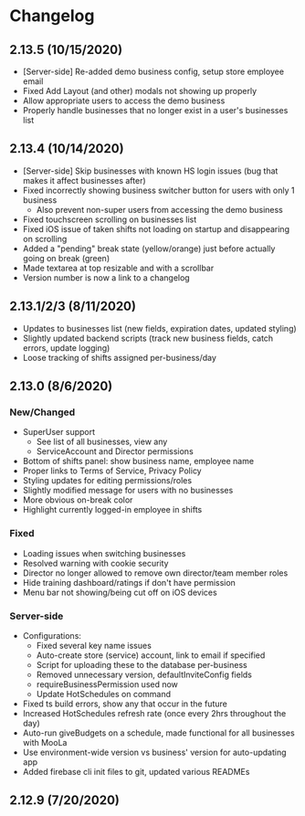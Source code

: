 # Changelog

## 2.13.5 (10/15/2020)
- [Server-side] Re-added demo business config, setup store employee email
- Fixed Add Layout (and other) modals not showing up properly
- Allow appropriate users to access the demo business
- Properly handle businesses that no longer exist in a user's businesses list

## 2.13.4 (10/14/2020)
- [Server-side] Skip businesses with known HS login issues (bug that makes it affect businesses after)
- Fixed incorrectly showing business switcher button for users with only 1 business
    - Also prevent non-super users from accessing the demo business
- Fixed touchscreen scrolling on businesses list
- Fixed iOS issue of taken shifts not loading on startup and disappearing on scrolling
- Added a "pending" break state (yellow/orange) just before actually going on break (green)
- Made textarea at top resizable and with a scrollbar
- Version number is now a link to a changelog

## 2.13.1/2/3 (8/11/2020)
- Updates to businesses list (new fields, expiration dates, updated styling)
- Slightly updated backend scripts (track new business fields, catch errors, update logging)
- Loose tracking of shifts assigned per-business/day

## 2.13.0 (8/6/2020)
### New/Changed
- SuperUser support
    - See list of all businesses, view any
    - ServiceAccount and Director permissions
- Bottom of shifts panel: show business name, employee name
- Proper links to Terms of Service, Privacy Policy
- Styling updates for editing permissions/roles
- Slightly modified message for users with no businesses
- More obvious on-break color
- Highlight currently logged-in employee in shifts

### Fixed
- Loading issues when switching businesses
- Resolved warning with cookie security
- Director no longer allowed to remove own director/team member roles
- Hide training dashboard/ratings if don't have permission
- Menu bar not showing/being cut off on iOS devices

### Server-side
- Configurations:
    - Fixed several key name issues
    - Auto-create store (service) account, link to email if specified
    - Script for uploading these to the database per-business
    - Removed unnecessary version, defaultInviteConfig fields
    - requireBusinessPermission used now
    - Update HotSchedules on command
- Fixed ts build errors, show any that occur in the future
- Increased HotSchedules refresh rate (once every 2hrs throughout the day)
- Auto-run giveBudgets on a schedule, made functional for all businesses with MooLa
- Use environment-wide version vs business' version for auto-updating app
- Added firebase cli init files to git, updated various READMEs

## 2.12.9 (7/20/2020)
